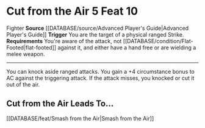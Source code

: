 ﻿---
actions: '[reaction]'
feat: Cut from the Air
id: '1729'
leads_to: '[[DATABASE/feat/Smash from the Air|Smash from the Air]]'
level: '10'
name: Cut from the Air
rarity: Common
requirement: You're aware of the attack, not [[DATABASE/condition/Flat-Footed|flat-footed]]
  against it,and either have a hand free or are wielding a melee weapon.
source: '[[DATABASE/source/Advanced Player''s Guide|Advanced Player''s Guide]]'
trait:
- '[[DATABASE/trait/Fighter|Fighter]]'
trigger: You are the target of a physical ranged Strike.
type: Feat

---
# Cut from the Air <span class="action-icon">5</span> <span class="item-type">Feat 10</span>

<span class="item-trait">Fighter</span>
**Source** [[DATABASE/source/Advanced Player's Guide|Advanced Player's Guide]] 
**Trigger** You are the target of a physical ranged Strike.
**Requirements** You're aware of the attack, not [[DATABASE/condition/Flat-Footed|flat-footed]] against it, and either have a hand free or are wielding a melee weapon.

---
You can knock aside ranged attacks. You gain a +4 circumstance bonus to AC against the triggering attack. If the attack misses, you knocked or cut it out of the air.

## Cut from the Air Leads To...

[[DATABASE/feat/Smash from the Air|Smash from the Air]]